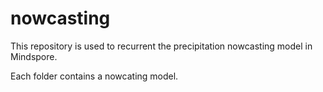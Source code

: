 # nowcasting

This repository is used to recurrent the precipitation nowcasting model in Mindspore. 

Each folder contains a nowcating model.
